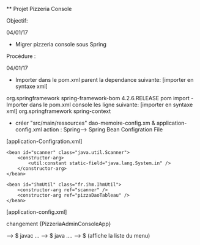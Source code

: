 **  Projet Pizzeria Console

Objectif:

04/01/17
- Migrer pizzeria console sous Spring

Procédure :

04/01/17
- Importer dans le pom.xml parent la dependance suivante:
[importer en syntaxe xml]
<dependency>
<groupId>org.springframework</groupId>
<artifactId>spring-framework-bom</artifactId>
<version>4.2.6.RELEASE</version>
<type>pom</type>
<scope>import</scope>
</dependency>
- Importer dans le pom.xml console les ligne suivante:
[importer en syntaxe xml]
<dependency>
<groupId>org.springframework</groupId>
<artifactId>spring-context</artifactId>
</dependency>

- créer "src/main/ressources" dao-memoire-config.xm & application-config.xml 
    action : Spring--> Spring Bean Configration File

[application-Configration.xml]
<?xml version="1.0" encoding="UTF-8"?>
<beans xmlns="http://www.springframework.org/schema/beans"
	xmlns:xsi="http://www.w3.org/2001/XMLSchema-instance"
	xmlns:util="http://www.springframework.org/schema/util"
	xsi:schemaLocation="http://www.springframework.org/schema/beans http://www.springframework.org/schema/beans/spring-beans.xsd
		http://www.springframework.org/schema/util http://www.springframework.org/schema/util/spring-util-4.2.xsd">
	
	<bean id="scanner" class="java.util.Scanner">
		<constructor-arg>
			<util:constant static-field="java.lang.System.in" />
		</constructor-arg>
	</bean>

	<bean id="ihmUtil" class="fr.ihm.IhmUtil">
		<constructor-arg ref="scanner" />
		<constructor-arg ref="pizzaDaoTableau" />
	</bean>


</beans>

[application-config.xml]
<?xml version="1.0" encoding="UTF-8"?>
<beans xmlns="http://www.springframework.org/schema/beans"
	xmlns:xsi="http://www.w3.org/2001/XMLSchema-instance"
	xsi:schemaLocation="http://www.springframework.org/schema/beans http://www.springframework.org/schema/beans/spring-beans.xsd">

<bean id="pizzaDaoTableau" class="fr.dao.PizzaDaoTableau"></bean>

</beans>
 changement {PizzeriaAdminConsoleApp}

 
--> $ javac ...
--> $ java ....
--> $ (affiche la liste du menu)